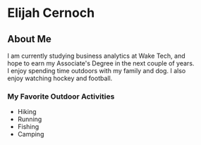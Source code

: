 # **Elijah Cernoch**

## About Me
I am currently studying business analytics at Wake Tech, and  
hope to earn my Associate's Degree in the next couple of years.  
I enjoy spending time outdoors with my family and dog. I also  
enjoy watching hockey and football.

### My Favorite Outdoor Activities
 * Hiking
 * Running
 * Fishing
 * Camping
